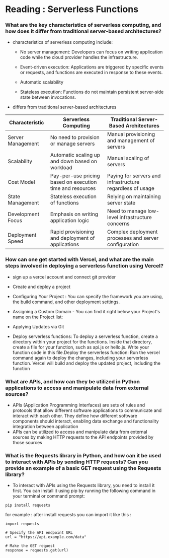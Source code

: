 # Reading : Serverless Functions

### What are the key characteristics of serverless computing, and how does it differ from traditional server-based architectures?

- characteristics of serverless computing include:

   - No server management: Developers can focus on writing application code while the cloud provider handles the infrastructure.

   - Event-driven execution: Applications are triggered by specific events or requests, and functions are executed in response to these events.

   - Automatic scalability
   - Stateless execution: Functions do not maintain persistent server-side state between invocations.
- differs from traditional server-based architectures

|Characteristic|Serverless Computing	|Traditional Server-Based Architectures|
|-|-|-|
|Server Management|No need to provision or manage servers|Manual provisioning and management of servers|
|Scalability	|Automatic scaling up and down based on workload	|Manual scaling of servers|
|Cost Model|Pay-per-use pricing based on execution time and resources|Paying for servers and infrastructure regardless of usage|
|State Management|Stateless execution of functions|Relying on maintaining server state|
|Development Focus|Emphasis on writing application logic|Need to manage low-level infrastructure concerns|
|Deployment Speed|Rapid provisioning and deployment of applications	|Complex deployment processes and server configuration|
### How can one get started with Vercel, and what are the main steps involved in deploying a serverless function using Vercel?
 - sign up a vercel account and connect git provider 
 - Create and deploy a project
 - Configuring Your Project : You can specify the framework you are using, the build command, and other deployment settings.
 - Assigning a Custom Domain - You can find it right below your Project's name on the Project list:

- Applying Updates via Git
- Deploy serverless functions: To deploy a serverless function, create a directory within your project for the functions. Inside that directory, create a file for your function, such as api.js or hello.js. Write your function code in this file.Deploy the serverless function: Run the vercel command again to deploy the changes, including your serverless function. Vercel will build and deploy the updated project, including the function

### What are APIs, and how can they be utilized in Python applications to access and manipulate data from external sources?
- APIs (Application Programming Interfaces) are sets of rules and protocols that allow different software applications to communicate and interact with each other. They define how different software components should interact, enabling data exchange and functionality integration between application
- APIs can be utilized to access and manipulate data from external sources by making HTTP requests to the API endpoints provided by those sources

### What is the Requests library in Python, and how can it be used to interact with APIs by sending HTTP requests? Can you provide an example of a basic GET request using the Requests library?
- To interact with APIs using the Requests library, you need to install it first. You can install it using pip by running the following command in your terminal or command prompt:
```
pip install requests
```
for example :
after install requests you can import it like this :
```
import requests

# Specify the API endpoint URL
url = "https://api.example.com/data"

# Make the GET request
response = requests.get(url)
```